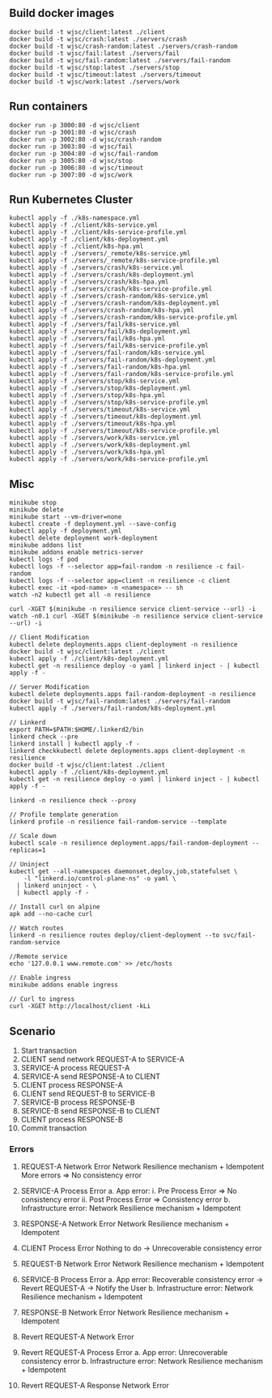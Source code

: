 
## Build docker images
```
docker build -t wjsc/client:latest ./client
docker build -t wjsc/crash:latest ./servers/crash
docker build -t wjsc/crash-random:latest ./servers/crash-random
docker build -t wjsc/fail:latest ./servers/fail
docker build -t wjsc/fail-random:latest ./servers/fail-random
docker build -t wjsc/stop:latest ./servers/stop
docker build -t wjsc/timeout:latest ./servers/timeout
docker build -t wjsc/work:latest ./servers/work
```

## Run containers
```
docker run -p 3000:80 -d wjsc/client
docker run -p 3001:80 -d wjsc/crash
docker run -p 3002:80 -d wjsc/crash-random
docker run -p 3003:80 -d wjsc/fail
docker run -p 3004:80 -d wjsc/fail-random
docker run -p 3005:80 -d wjsc/stop
docker run -p 3006:80 -d wjsc/timeout
docker run -p 3007:80 -d wjsc/work
```

## Run Kubernetes Cluster
```
kubectl apply -f ./k8s-namespace.yml
kubectl apply -f ./client/k8s-service.yml
kubectl apply -f ./client/k8s-service-profile.yml
kubectl apply -f ./client/k8s-deployment.yml
kubectl apply -f ./client/k8s-hpa.yml
kubectl apply -f ./servers/_remote/k8s-service.yml
kubectl apply -f ./servers/_remote/k8s-service-profile.yml
kubectl apply -f ./servers/crash/k8s-service.yml
kubectl apply -f ./servers/crash/k8s-deployment.yml
kubectl apply -f ./servers/crash/k8s-hpa.yml
kubectl apply -f ./servers/crash/k8s-service-profile.yml
kubectl apply -f ./servers/crash-random/k8s-service.yml
kubectl apply -f ./servers/crash-random/k8s-deployment.yml
kubectl apply -f ./servers/crash-random/k8s-hpa.yml
kubectl apply -f ./servers/crash-random/k8s-service-profile.yml
kubectl apply -f ./servers/fail/k8s-service.yml
kubectl apply -f ./servers/fail/k8s-deployment.yml
kubectl apply -f ./servers/fail/k8s-hpa.yml
kubectl apply -f ./servers/fail/k8s-service-profile.yml
kubectl apply -f ./servers/fail-random/k8s-service.yml
kubectl apply -f ./servers/fail-random/k8s-deployment.yml
kubectl apply -f ./servers/fail-random/k8s-hpa.yml
kubectl apply -f ./servers/fail-random/k8s-service-profile.yml
kubectl apply -f ./servers/stop/k8s-service.yml
kubectl apply -f ./servers/stop/k8s-deployment.yml
kubectl apply -f ./servers/stop/k8s-hpa.yml
kubectl apply -f ./servers/stop/k8s-service-profile.yml
kubectl apply -f ./servers/timeout/k8s-service.yml
kubectl apply -f ./servers/timeout/k8s-deployment.yml
kubectl apply -f ./servers/timeout/k8s-hpa.yml
kubectl apply -f ./servers/timeout/k8s-service-profile.yml
kubectl apply -f ./servers/work/k8s-service.yml
kubectl apply -f ./servers/work/k8s-deployment.yml
kubectl apply -f ./servers/work/k8s-hpa.yml
kubectl apply -f ./servers/work/k8s-service-profile.yml

```

## Misc
```
minikube stop
minikube delete
minikube start --vm-driver=none
kubectl create -f deployment.yml --save-config
kubectl apply -f deployment.yml
kubectl delete deployment work-deployment
minikube addons list
minikube addons enable metrics-server
kubectl logs -f pod
kubectl logs -f --selector app=fail-random -n resilience -c fail-random
kubectl logs -f --selector app=client -n resilience -c client
kubectl exec -it <pod-name> -n <namespace> -- sh
watch -n2 kubectl get all -n resilience

curl -XGET $(minikube -n resilience service client-service --url) -i
watch -n0.1 curl -XGET $(minikube -n resilience service client-service --url) -i

// Client Modification
kubectl delete deployments.apps client-deployment -n resilience
docker build -t wjsc/client:latest ./client
kubectl apply -f ./client/k8s-deployment.yml
kubectl get -n resilience deploy -o yaml | linkerd inject - | kubectl apply -f -

// Server Modification
kubectl delete deployments.apps fail-random-deployment -n resilience
docker build -t wjsc/fail-random:latest ./servers/fail-random
kubectl apply -f ./servers/fail-random/k8s-deployment.yml

// Linkerd
export PATH=$PATH:$HOME/.linkerd2/bin
linkerd check --pre
linkerd install | kubectl apply -f -
linkerd checkkubectl delete deployments.apps client-deployment -n resilience
docker build -t wjsc/client:latest ./client
kubectl apply -f ./client/k8s-deployment.yml
kubectl get -n resilience deploy -o yaml | linkerd inject - | kubectl apply -f -

linkerd -n resilience check --proxy

// Profile template generation
linkerd profile -n resilience fail-random-service --template

// Scale down
kubectl scale -n resilience deployment.apps/fail-random-deployment --replicas=1

// Uninject
kubectl get --all-namespaces daemonset,deploy,job,statefulset \
    -l "linkerd.io/control-plane-ns" -o yaml \
  | linkerd uninject - \
  | kubectl apply -f -

// Install curl on alpine
apk add --no-cache curl

// Watch routes
linkerd -n resilience routes deploy/client-deployment --to svc/fail-random-service

//Remote service
echo '127.0.0.1 www.remote.com' >> /etc/hosts

// Enable ingress
minikube addons enable ingress

// Curl to ingress
curl -XGET http://localhost/client -kLi
```

## Scenario

1. Start transaction
2. CLIENT send network REQUEST-A to SERVICE-A
3. SERVICE-A process REQUEST-A
4. SERVICE-A send RESPONSE-A to CLIENT
5. CLIENT process RESPONSE-A
6. CLIENT send REQUEST-B to SERVICE-B
7. SERVICE-B process RESPONSE-B
8. SERVICE-B send RESPONSE-B to CLIENT
9. CLIENT process RESPONSE-B
10. Commit transaction

### Errors

1. REQUEST-A Network Error
    Network Resilience mechanism + Idempotent
        More errors => No consistency error

2. SERVICE-A Process Error
    a. App error: 
        i. Pre Process Error => No consistency error
        ii. Post Process Error => Consistency error
    b. Infrastructure error: Network Resilience mechanism + Idempotent

3. RESPONSE-A Network Error
    Network Resilience mechanism + Idempotent

4. CLIENT Process Error
    Nothing to do -> Unrecoverable consistency error

5. REQUEST-B Network Error
    Network Resilience mechanism + Idempotent

6. SERVICE-B Process Error
    a. App error: Recoverable consistency error -> Revert REQUEST-A -> Notify the User
    b. Infrastructure error: Network Resilience mechanism + Idempotent

7. RESPONSE-B Network Error
    Network Resilience mechanism + Idempotent

8. Revert REQUEST-A Network Error

9. Revert REQUEST-A Process Error
    a. App error: Unrecoverable consistency error
    b. Infrastructure error: Network Resilience mechanism + Idempotent

10. Revert REQUEST-A Response Network Error